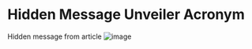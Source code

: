# Hidden Message Unveiler Acronym
Hidden message from article
![image](https://github.com/jackGetDev/HiddenMessageUnveilerAcronym/assets/57647314/8c57b8ff-9eb1-4837-8d46-5d539bb6b378)
